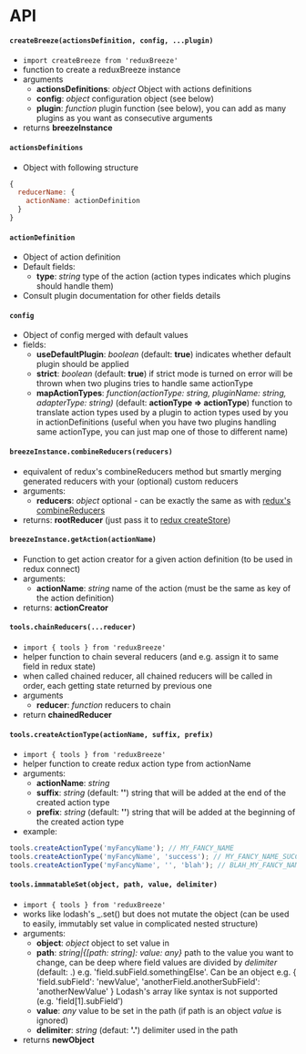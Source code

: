 # API

#### `createBreeze(actionsDefinition, config, ...plugin)`
 - `import createBreeze from 'reduxBreeze'`
 - function to create a reduxBreeze instance
 - arguments
   - **actionsDefinitions**: *object* Object with actions definitions
   - **config**: *object* configuration object (see below)
   - **plugin**: *function* plugin function (see below), you can add as many plugins as you want as consecutive arguments
 - returns **breezeInstance**

#### `actionsDefinitions`
 - Object with following structure
 ```javascript
 {
   reducerName: {
     actionName: actionDefinition
   }
 }
 ```

#### `actionDefinition`
 - Object of action definition
 - Default fields:
   - **type**: *string* type of the action (action types indicates which plugins should handle them)
 - Consult plugin documentation for other fields details

#### `config`
 - Object of config merged with default values
 - fields:
   - **useDefaultPlugin**: *boolean* (default: **true**) indicates whether default plugin should be applied
   - **strict**: *boolean* (default: **true**) if strict mode is turned on error will be thrown when two plugins tries to handle same actionType
   - **mapActionTypes**: *function(actionType: *string*, pluginName: *string*, adapterType: *string*)* (default: **actionType => actionType**) function to translate action types used by a plugin to action types used by you in actionDefinitions (useful when you have two plugins handling same actionType, you can just map one of those to different name)

#### `breezeInstance.combineReducers(reducers)`
 - equivalent of redux's combineReducers method but smartly merging generated reducers with your (optional) custom reducers
 - arguments:
   - **reducers**: *object* optional - can be exactly the same as with [redux's combineReducers](http://redux.js.org/docs/api/combineReducers.html)
 - returns: **rootReducer** (just pass it to [redux createStore](https://github.com/reactjs/redux/blob/master/docs/api/createStore.md))

#### `breezeInstance.getAction(actionName)`
 - Function to get action creator for a given action definition (to be used in redux connect)
 - arguments:
   - **actionName**: *string* name of the action (must be the same as key of the action definition)
 - returns: **actionCreator**

#### `tools.chainReducers(...reducer)`
 - `import { tools } from 'reduxBreeze'`
 - helper function to chain several reducers (and e.g. assign it to same field in redux state)
 - when called chained reducer, all chained reducers will be called in order, each getting state returned by previous one
 - arguments
   - **reducer**: *function* reducers to chain
 - return **chainedReducer**

#### `tools.createActionType(actionName, suffix, prefix)`
 - `import { tools } from 'reduxBreeze'`
 - helper function to create redux action type from actionName
 - arguments:
   - **actionName**: *string*
   - **suffix**: *string* (default: **''**) string that will be added at the end of the created action type
   - **prefix**: *string* (default: **''**) string that will be added at the beginning of the created action type
 - example:
 ```javascript
 tools.createActionType('myFancyName'); // MY_FANCY_NAME
 tools.createActionType('myFancyName', 'success'); // MY_FANCY_NAME_SUCCESS
 tools.createActionType('myFancyName', '', 'blah'); // BLAH_MY_FANCY_NAME
 ```

#### `tools.immmatableSet(object, path, value, delimiter)`
 - `import { tools } from 'reduxBreeze'`
 - works like lodash's _.set() but does not mutate the object (can be used to easily, immutably set value in complicated nested structure)
 - arguments:
   - **object**: *object* object to set value in
   - **path**: *string|{\[path: string\]: value: any}* path to the value you want to change, can be deep where field values are divided by *delimiter* (default: .) e.g. 'field.subField.somethingElse'. Can be an object e.g. { 'field.subField': 'newValue', 'anotherField.anotherSubField': 'anotherNewValue' } Lodash's array like syntax is not supported (e.g. 'field\[1\].subField')
   - **value**: *any* value to be set in the path (if path is an object *value* is ignored)
   - **delimiter**: *string* (defaut: **'.'**) delimiter used in the path
 - returns **newObject**
